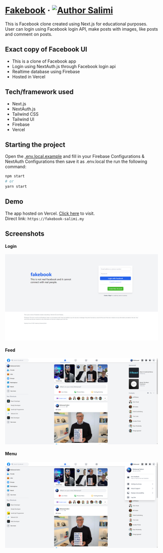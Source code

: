 # [Fakebook](https://fakebook.salimi.my) &middot; [![Author Salimi](https://img.shields.io/badge/Author-Salimi-%3C%3E)](https://www.linkedin.com/in/mohamad-salimi/)
This is Facebook clone created using Next.js for educational purposes. User can login using Facebook login API, make posts with images, like posts and comment on posts.

## Exact copy of Facebook UI
- This is a clone of Facebook app
- Login using NextAuth.js through Facebook login api
- Realtime database using Firebase
- Hosted in Vercel


## Tech/framework used
- Next.js
- NextAuth.js
- Tailwind CSS
- Tailwind UI
- Firebase
- Vercel

## Starting the project
Open the [.env.local.example](/.env.local.example) and fill in your Firebase Configurations & NextAuth Configurations then save it as .env.local the run the following command:
```bash
npm start
# or
yarn start
```


## Demo
The app hosted on Vercel. [Click here](https://fakebook-salimi.my) to visit.
<br>
Direct link: `https://fakebook-salimi.my`


## Screenshots
#### Login
![Login](/screenshots/screenshot-1.png)

#### Feed
![Feed](/screenshots/screenshot-2.png)

#### Menu
![Menu](/screenshots/screenshot-3.png)
